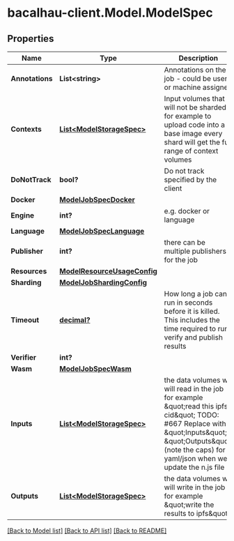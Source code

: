 # bacalhau-client.Model.ModelSpec
## Properties

Name | Type | Description | Notes
------------ | ------------- | ------------- | -------------
**Annotations** | **List&lt;string&gt;** | Annotations on the job - could be user or machine assigned | [optional] 
**Contexts** | [**List&lt;ModelStorageSpec&gt;**](ModelStorageSpec.md) | Input volumes that will not be sharded for example to upload code into a base image every shard will get the full range of context volumes | [optional] 
**DoNotTrack** | **bool?** | Do not track specified by the client | [optional] 
**Docker** | [**ModelJobSpecDocker**](ModelJobSpecDocker.md) |  | [optional] 
**Engine** | **int?** | e.g. docker or language | [optional] 
**Language** | [**ModelJobSpecLanguage**](ModelJobSpecLanguage.md) |  | [optional] 
**Publisher** | **int?** | there can be multiple publishers for the job | [optional] 
**Resources** | [**ModelResourceUsageConfig**](ModelResourceUsageConfig.md) |  | [optional] 
**Sharding** | [**ModelJobShardingConfig**](ModelJobShardingConfig.md) |  | [optional] 
**Timeout** | [**decimal?**](BigDecimal.md) | How long a job can run in seconds before it is killed. This includes the time required to run, verify and publish results | [optional] 
**Verifier** | **int?** |  | [optional] 
**Wasm** | [**ModelJobSpecWasm**](ModelJobSpecWasm.md) |  | [optional] 
**Inputs** | [**List&lt;ModelStorageSpec&gt;**](ModelStorageSpec.md) | the data volumes we will read in the job for example \&quot;read this ipfs cid\&quot; TODO: #667 Replace with \&quot;Inputs\&quot;, \&quot;Outputs\&quot; (note the caps) for yaml/json when we update the n.js file | [optional] 
**Outputs** | [**List&lt;ModelStorageSpec&gt;**](ModelStorageSpec.md) | the data volumes we will write in the job for example \&quot;write the results to ipfs\&quot; | [optional] 

[[Back to Model list]](../README.md#documentation-for-models) [[Back to API list]](../README.md#documentation-for-api-endpoints) [[Back to README]](../README.md)

